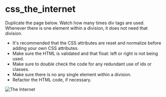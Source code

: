 # css_the_internet
Duplicate the page below. Watch how many times div tags are used. Whenever there is one element within a division, it does not need that division. 

- It's recommended that the CSS attributes are reset and normalize before adding your own CSS attributes.
- Make sure the HTML is validated and that float: left or right is not being used.
- Make sure to double check the code for any redundant use of ids or classes.
- Make sure there is no any single element within a division. 
- Refactor the HTML code, if necessary.

![The Internet](https://raw.github.com/kirkcoy/css_the_internet/master/the_internet.png)

